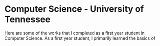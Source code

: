 # Computer Science - University of Tennessee
Here are some of the works that I completed as a first year student in Computer Science. As a first year student, I primarily learned the basics of 
